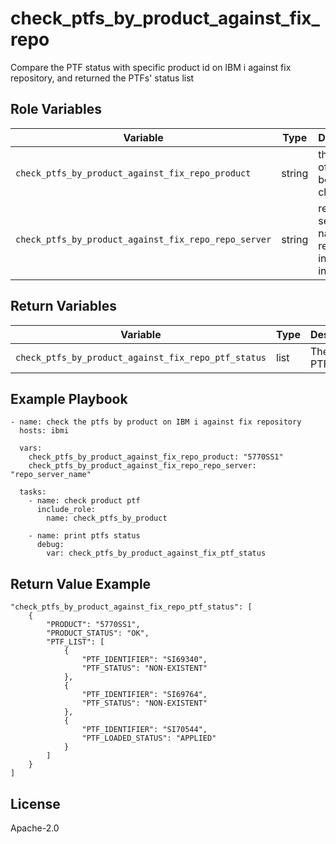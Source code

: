 check_ptfs_by_product_against_fix_repo
=========

Compare the PTF status with specific product id on IBM i against fix repository, and returned the PTFs' status list

Role Variables
--------------

| Variable                                              | Type          | Description                                               |
|-------------------------------------------------------|---------------|-----------------------------------------------------------|
| `check_ptfs_by_product_against_fix_repo_product`      | string        | the product of PTFs will be checked.                      |
| `check_ptfs_by_product_against_fix_repo_repo_server`  | string        | repository server name registered in inventory.           |

Return Variables
--------------

| Variable                                              | Type          | Description                                               |
|-------------------------------------------------------|---------------|-----------------------------------------------------------|
| `check_ptfs_by_product_against_fix_repo_ptf_status`   | list          | The list of PTF status.                                   |

Example Playbook
----------------
```
- name: check the ptfs by product on IBM i against fix repository
  hosts: ibmi

  vars:
    check_ptfs_by_product_against_fix_repo_product: "5770SS1"
    check_ptfs_by_product_against_fix_repo_repo_server: "repo_server_name"

  tasks:
    - name: check product ptf
      include_role:
        name: check_ptfs_by_product

    - name: print ptfs status
      debug:
        var: check_ptfs_by_product_against_fix_ptf_status

```

Return Value Example
----------------
```
"check_ptfs_by_product_against_fix_repo_ptf_status": [
    {
        "PRODUCT": "5770SS1",
        "PRODUCT_STATUS": "OK",
        "PTF_LIST": [
            {
                "PTF_IDENTIFIER": "SI69340",
                "PTF_STATUS": "NON-EXISTENT"
            },
            {
                "PTF_IDENTIFIER": "SI69764",
                "PTF_STATUS": "NON-EXISTENT"
            },
            {
                "PTF_IDENTIFIER": "SI70544",
                "PTF_LOADED_STATUS": "APPLIED"
            }
        ]
    }
]
```

License
-------

Apache-2.0
